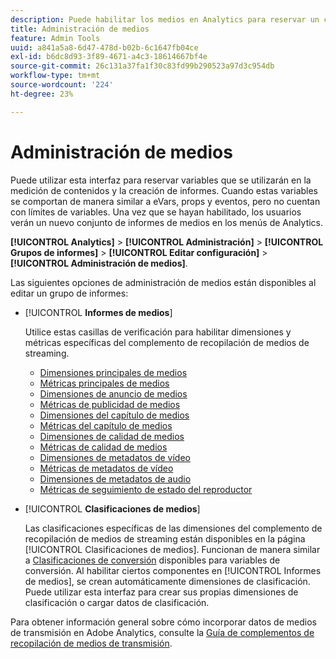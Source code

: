 ```yaml
---
description: Puede habilitar los medios en Analytics para reservar un conjunto especial de variables de Media Solution para su uso en la medición y en la creación de informes.
title: Administración de medios
feature: Admin Tools
uuid: a841a5a8-6d47-478d-b02b-6c1647fb04ce
exl-id: b6dc8d93-3f89-4671-a4c3-18614667bf4e
source-git-commit: 26c131a37fa1f30c83fd99b290523a97d3c954db
workflow-type: tm+mt
source-wordcount: '224'
ht-degree: 23%

---
```


# Administración de medios

Puede utilizar esta interfaz para reservar variables que se utilizarán en la medición de contenidos y la creación de informes. Cuando estas variables se comportan de manera similar a eVars, props y eventos, pero no cuentan con límites de variables. Una vez que se hayan habilitado, los usuarios verán un nuevo conjunto de informes de medios en los menús de Analytics.

**[!UICONTROL Analytics]** > **[!UICONTROL Administración]** > **[!UICONTROL Grupos de informes]** > **[!UICONTROL Editar configuración]** > **[!UICONTROL Administración de medios]**.

Las siguientes opciones de administración de medios están disponibles al editar un grupo de informes:

* [!UICONTROL **Informes de medios**]

  Utilice estas casillas de verificación para habilitar dimensiones y métricas específicas del complemento de recopilación de medios de streaming.

   * [Dimensiones principales de medios](/help/components/dimensions/sm-core.md)
   * [Métricas principales de medios](/help/components/metrics/sm-core.md)
   * [Dimensiones de anuncio de medios](/help/components/dimensions/sm-ads.md)
   * [Métricas de publicidad de medios](/help/components/metrics/sm-ads.md)
   * [Dimensiones del capítulo de medios](/help/components/dimensions/sm-chapters.md)
   * [Métricas del capítulo de medios](/help/components/metrics/sm-chapters.md)
   * [Dimensiones de calidad de medios](/help/components/dimensions/sm-quality.md)
   * [Métricas de calidad de medios](/help/components/metrics/sm-quality.md)
   * [Dimensiones de metadatos de vídeo](/help/components/dimensions/sm-video-metadata.md)
   * [Métricas de metadatos de vídeo](/help/components/metrics/sm-video-metadata.md)
   * [Dimensiones de metadatos de audio](/help/components/dimensions/sm-audio-metadata.md)
   * [Métricas de seguimiento de estado del reproductor](/help/components/metrics/sm-player-state.md)

* [!UICONTROL **Clasificaciones de medios**]

  Las clasificaciones específicas de las dimensiones del complemento de recopilación de medios de streaming están disponibles en la página [!UICONTROL Clasificaciones de medios]. Funcionan de manera similar a [Clasificaciones de conversión](/help/admin/admin/c-manage-report-suites/c-edit-report-suites/conversion-var-admin/conversion-classifications.md) disponibles para variables de conversión. Al habilitar ciertos componentes en [!UICONTROL Informes de medios], se crean automáticamente dimensiones de clasificación. Puede utilizar esta interfaz para crear sus propias dimensiones de clasificación o cargar datos de clasificación.

Para obtener información general sobre cómo incorporar datos de medios de transmisión en Adobe Analytics, consulte la [Guía de complementos de recopilación de medios de transmisión](https://experienceleague.adobe.com/es/docs/media-analytics/using/media-overview).
